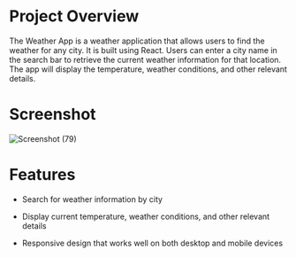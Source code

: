 # Project Overview

The Weather App is a weather application that allows users to find the weather for any city. It is built using React. Users can enter a city name in the search bar to retrieve the current weather information for that location. The app will display the temperature, weather conditions, and other relevant details.

# Screenshot

![Screenshot (79)](https://github.com/Vijaykrishna31/PRODIGY_WD_05/assets/138977952/d202aaee-f73e-4409-bdac-ce58708bdc38)

# Features

- Search for weather information by city

- Display current temperature, weather conditions, and other relevant details

- Responsive design that works well on both desktop and mobile devices

